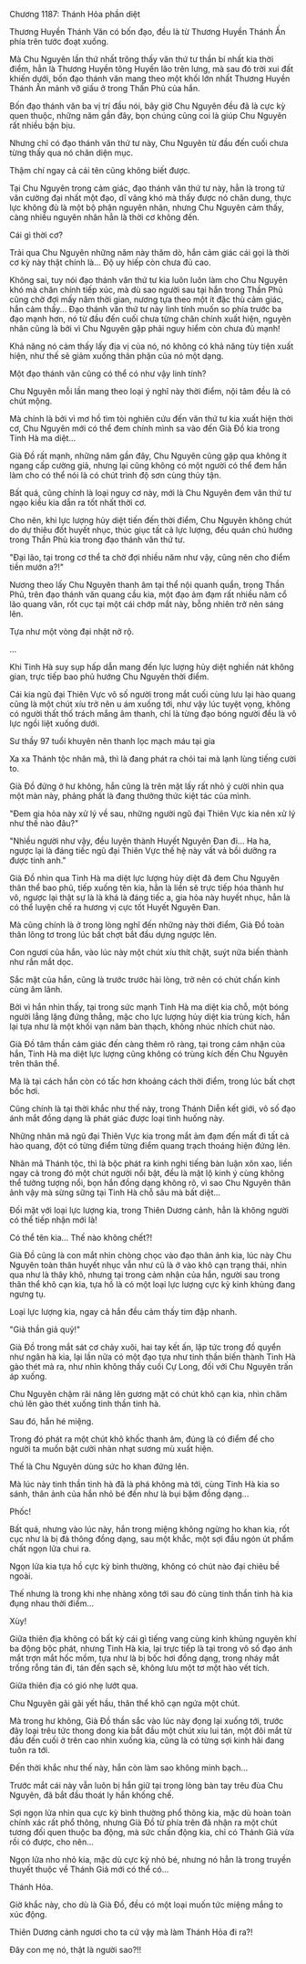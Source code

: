 




Chương 1187: Thánh Hỏa phần diệt


Thương Huyền Thánh Văn có bốn đạo, đều là từ Thương Huyền Thánh Ấn phía trên tước đoạt xuống.

Mà Chu Nguyên lần thứ nhất trông thấy văn thứ tư thần bí nhất kia thời điểm, hẳn là Thương Huyền tông Huyền lão trên lưng, mà sau đó trời xui đất khiến dưới, bốn đạo thánh văn mang theo một khối lớn nhất Thương Huyền Thánh Ấn mảnh vỡ giấu ở trong Thần Phủ của hắn.

Bốn đạo thánh văn ba vị trí đầu nói, bây giờ Chu Nguyên đều đã là cực kỳ quen thuộc, những năm gần đây, bọn chúng cũng coi là giúp Chu Nguyên rất nhiều bận bịu.

Nhưng chỉ có đạo thánh văn thứ tư này, Chu Nguyên từ đầu đến cuối chưa từng thấy qua nó chân diện mục.

Thậm chí ngay cả cái tên cũng không biết được.

Tại Chu Nguyên trong cảm giác, đạo thánh văn thứ tư này, hẳn là trong tứ văn cường đại nhất một đạo, dĩ vãng khó mà thấy được nó chân dung, thực lực không đủ là một bộ phận nguyên nhân, nhưng Chu Nguyên cảm thấy, càng nhiều nguyên nhân hẳn là thời cơ không đến.

Cái gì thời cơ?

Trải qua Chu Nguyên những năm này thăm dò, hắn cảm giác cái gọi là thời cơ kỳ này thật chính là... Độ uy hiếp còn chưa đủ cao.

Không sai, tuy nói đạo thánh văn thứ tư kia luôn luôn làm cho Chu Nguyên khó mà chân chính tiếp xúc, mà dù sao người sau tại hắn trong Thần Phủ cũng chờ đợi mấy năm thời gian, nương tựa theo một ít đặc thù cảm giác, hắn cảm thấy... Đạo thánh văn thứ tư này linh tính muốn so phía trước ba đạo mạnh hơn, nó từ đầu đến cuối chưa từng chân chính xuất hiện, nguyên nhân cũng là bởi vì Chu Nguyên gặp phải nguy hiểm còn chưa đủ mạnh!

Khả năng nó cảm thấy lấy địa vị của nó, nó không có khả năng tùy tiện xuất hiện, như thế sẽ giảm xuống thân phận của nó một dạng.

Một đạo thánh văn cũng có thể có như vậy linh tính?

Chu Nguyên mỗi lần mang theo loại ý nghĩ này thời điểm, nội tâm đều là có chút mộng.

Mà chính là bởi vì mơ hồ tìm tòi nghiên cứu đến văn thứ tư kia xuất hiện thời cơ, Chu Nguyên mới có thể đem chính mình sa vào đến Già Đồ kia trong Tinh Hà ma diệt...

Già Đồ rất mạnh, những năm gần đây, Chu Nguyên cũng gặp qua không ít ngang cấp cường giả, nhưng lại cũng không có một người có thể đem hắn làm cho có thể nói là có chút trình độ sơn cùng thủy tận.

Bất quá, cũng chính là loại nguy cơ này, mới là Chu Nguyên đem văn thứ tư ngạo kiều kia dẫn ra tốt nhất thời cơ.

Cho nên, khi lực lượng hủy diệt tiến đến thời điểm, Chu Nguyên không chút do dự thiêu đốt huyết nhục, thúc giục tất cả lực lượng, đều quán chú hướng trong Thần Phủ kia trong đạo thánh văn thứ tư.

"Đại lão, tại trong cơ thể ta chờ đợi nhiều năm như vậy, cũng nên cho điểm tiền mướn a?!"

Nương theo lấy Chu Nguyên thanh âm tại thể nội quanh quẩn, trong Thần Phủ, trên đạo thánh văn quang cầu kia, một đạo ảm đạm rất nhiều năm cổ lão quang văn, rốt cục tại một cái chớp mắt này, bỗng nhiên trở nên sáng lên.

Tựa như một vòng đại nhật nở rộ.

...

Khi Tinh Hà suy sụp hấp dẫn mang đến lực lượng hủy diệt nghiền nát không gian, trực tiếp bao phủ hướng Chu Nguyên thời điểm.

Cái kia ngũ đại Thiên Vực vô số người trong mắt cuối cùng lưu lại hào quang cũng là một chút xíu trở nên u ám xuống tới, như vậy lúc tuyệt vọng, không có người thất thố trách mắng âm thanh, chỉ là từng đạo bóng người đều là vô lực ngồi liệt xuống dưới.

Sư thầy 97 tuổi khuyên nên thanh lọc mạch máu tại gia

Xa xa Thánh tộc nhân mã, thì là đang phát ra chói tai mà lạnh lùng tiếng cười to.

Già Đồ đứng ở hư không, hắn cũng là trên mặt lấy rất nhỏ ý cười nhìn qua một màn này, phảng phất là đang thưởng thức kiệt tác của mình.

"Đem gia hỏa này xử lý về sau, những người ngũ đại Thiên Vực kia nên xử lý như thế nào đâu?"

"Nhiều người như vậy, đều luyện thành Huyết Nguyên Đan đi... Ha ha, ngược lại là đáng tiếc ngũ đại Thiên Vực thế hệ này vất vả bồi dưỡng ra được tinh anh."

Già Đồ nhìn qua Tinh Hà ma diệt lực lượng hủy diệt đã đem Chu Nguyên thân thể bao phủ, tiếp xuống tên kia, hẳn là liền sẽ trực tiếp hóa thành hư vô, ngược lại thật sự là là khá là đáng tiếc a, gia hỏa này huyết nhục, hẳn là có thể luyện chế ra hương vị cực tốt Huyết Nguyên Đan.

Mà cũng chính là ở trong lòng nghĩ đến những này thời điểm, Già Đồ toàn thân lông tơ trong lúc bất chợt bắt đầu dựng ngược lên.

Con ngươi của hắn, vào lúc này một chút xíu thít chặt, suýt nữa biến thành như rắn mắt dọc.

Sắc mặt của hắn, cũng là trước trước hài lòng, trở nên có chút chấn kinh cùng âm lãnh.

Bởi vì hắn nhìn thấy, tại trong sức mạnh Tinh Hà ma diệt kia chỗ, một bóng người lẳng lặng đứng thẳng, mặc cho lực lượng hủy diệt kia trùng kích, hắn lại tựa như là một khối vạn năm bàn thạch, không nhúc nhích chút nào.

Già Đồ tâm thần cảm giác đến càng thêm rõ ràng, tại trong cảm nhận của hắn, Tinh Hà ma diệt lực lượng cũng không có trùng kích đến Chu Nguyên trên thân thể.

Mà là tại cách hắn còn có tấc hơn khoảng cách thời điểm, trong lúc bất chợt bốc hơi.

Cũng chính là tại thời khắc như thế này, trong Thánh Diễn kết giới, vô số đạo ánh mắt đồng dạng là phát giác được loại tình huống này.

Những nhân mã ngũ đại Thiên Vực kia trong mắt ảm đạm đến mất đi tất cả hào quang, đột có từng điểm từng điểm quang trạch thoáng hiện đứng lên.

Nhân mã Thánh tộc, thì là bộc phát ra kinh nghi tiếng bàn luận xôn xao, liền ngay cả trong đó một chút người nổi bật, đều là mặt lộ kinh ý cùng không thể tưởng tượng nổi, bọn hắn đồng dạng không rõ, vì sao Chu Nguyên thân ảnh vậy mà sừng sững tại Tinh Hà chỗ sâu mà bất diệt...

Đối mặt với loại lực lượng kia, trong Thiên Dương cảnh, hẳn là không người có thể tiếp nhận mới là!

Có thể tên kia... Thế nào không chết?!

Già Đồ cũng là con mắt nhìn chòng chọc vào đạo thân ảnh kia, lúc này Chu Nguyên toàn thân huyết nhục vẫn như cũ là ở vào khô cạn trạng thái, nhìn qua như là thây khô, nhưng tại trong cảm nhận của hắn, người sau trong thân thể khô cạn kia, tựa hồ là có một loại lực lượng cực kỳ kinh khủng đang ngưng tụ.

Loại lực lượng kia, ngay cả hắn đều cảm thấy tim đập nhanh.

"Giả thần giả quỷ!"

Già Đồ trong mắt sát cơ chảy xuôi, hai tay kết ấn, lập tức trong đồ quyển như ngân hà kia, lại lần nữa có một đạo tựa như tinh thần biến thành Tinh Hà gào thét mà ra, như nhìn không thấy cuối Cự Long, đối với Chu Nguyên trấn áp xuống.

Chu Nguyên chậm rãi nâng lên gương mặt có chút khô cạn kia, nhìn chăm chú lên gào thét xuống tinh thần tinh hà.

Sau đó, hắn hé miệng.

Trong đó phát ra một chút khô khốc thanh âm, đúng là có điểm để cho người ta muốn bật cười nhàn nhạt sương mù xuất hiện.

Thế là Chu Nguyên dùng sức ho khan đứng lên.

Mà lúc này tinh thần tinh hà đã là phá không mà tới, cùng Tinh Hà kia so sánh, thân ảnh của hắn nhỏ bé đến như là bụi bặm đồng dạng...

Phốc!

Bất quá, nhưng vào lúc này, hắn trong miệng không ngừng ho khan kia, rốt cục như là bị đả thông đồng dạng, sau một khắc, một sợi đầu ngón út phẩm chất ngọn lửa chui ra.

Ngọn lửa kia tựa hồ cực kỳ bình thường, không có chút nào đại chiêu bề ngoài.

Thế nhưng là trong khi nhẹ nhàng xông tới sau đó cùng tinh thần tinh hà kia đụng nhau thời điểm...

Xùy!

Giữa thiên địa không có bất kỳ cái gì tiếng vang cùng kinh khủng nguyên khí ba động bộc phát, nhưng Tinh Hà kia, lại trực tiếp là tại trong vô số đạo ánh mắt trợn mắt hốc mồm, tựa như là bị bốc hơi đồng dạng, trong nháy mắt trống rỗng tán đi, tán đến sạch sẽ, không lưu một tơ một hào vết tích.

Giữa thiên địa có gió nhẹ lướt qua.

Chu Nguyên gãi gãi yết hầu, thân thể khô cạn ngứa một chút.

Mà trong hư không, Già Đồ thần sắc vào lúc này đọng lại xuống tới, trước đây loại trêu tức thong dong kia bắt đầu một chút xíu lui tán, một đôi mắt từ đầu đến cuối ở trên cao nhìn xuống kia, cũng là có từng sợi kinh hãi đang tuôn ra tới.

Đến thời khắc như thế này, hắn còn làm sao không minh bạch...

Trước mắt cái này vẫn luôn bị hắn giữ tại trong lòng bàn tay trêu đùa Chu Nguyên, đã bắt đầu thoát ly hắn khống chế.

Sợi ngọn lửa nhìn qua cực kỳ bình thường phổ thông kia, mặc dù hoàn toàn chính xác rất phổ thông, nhưng Già Đồ từ phía trên đã nhận ra một chút tương đối quen thuộc ba động, mà sức chấn động kia, chỉ có Thánh Giả vừa rồi có được, cho nên...

Ngọn lửa nho nhỏ kia, mặc dù cực kỳ nhỏ bé, nhưng nó hẳn là trong truyền thuyết thuộc về Thánh Giả mới có thể có...

Thánh Hỏa.

Giờ khắc này, cho dù là Già Đồ, đều có một loại muốn tức miệng mắng to xúc động.

Thiên Dương cảnh ngươi cho ta cứ vậy mà làm Thánh Hỏa đi ra?!

Đây con mẹ nó, thật là người sao?!!




